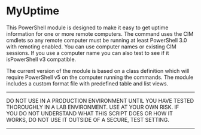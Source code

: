 # MyUptime

This PowerShell module is designed to make it easy to get uptime information 
for one or more remote computers. The command uses the CIM cmdlets so any 
remote computer must be running at least PowerShell 3.0 with remoting enabled.
You can use computer names or existing CIM sessions. If you use a computer 
name you can also test to see if it isPowerShell v3 compatible.

The current version of the module is based on a class definition which will
require PowerShell v5 on the computer running the commands. The module 
includes a custom format file with predefined table and list views. 

****************************************************************
 DO NOT USE IN A PRODUCTION ENVIRONMENT UNTIL YOU HAVE TESTED 
 THOROUGHLY IN A LAB ENVIRONMENT. USE AT YOUR OWN RISK.  IF   
 YOU DO NOT UNDERSTAND WHAT THIS SCRIPT DOES OR HOW IT WORKS, 
 DO NOT USE IT OUTSIDE OF A SECURE, TEST SETTING.             
****************************************************************